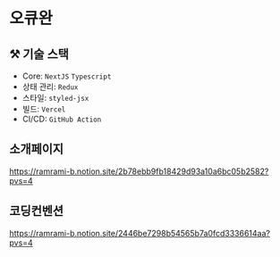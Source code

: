 # 오큐완
## ⚒️ 기술 스택
- Core: `NextJS` `Typescript`
- 상태 관리: `Redux`
- 스타일: `styled-jsx`
- 빌드: `Vercel`
- CI/CD: `GitHub Action`

## 소개페이지
https://ramrami-b.notion.site/2b78ebb9fb18429d93a10a6bc05b2582?pvs=4

## 코딩컨벤션
https://ramrami-b.notion.site/2446be7298b54565b7a0fcd3336614aa?pvs=4